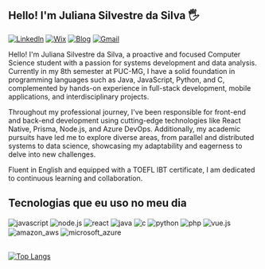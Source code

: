 ## Hello! I'm Juliana Silvestre da Silva 🖐️

[![Linkedln](https://img.shields.io/badge/LinkedIn-0077B5?style=for-the-badge&logo=linkedin&logoColor=white)](https://www.linkedin.com/in/juliana-silvestre-03aba81b8/)
[![Wix](https://img.shields.io/badge/website-000000?style=for-the-badge&logo=About.me&logoColor=white)](https://julianasilvestresi.wixsite.com/julianass)
[![Blog](https://img.shields.io/badge/Resume-6FDA44?style=for-the-badge&logo=Resume&logoColor=white)](https://drive.google.com/drive/u/0/folders/13QHdFEZlEdNh38E3-30vtMD6WjhrUiLp)
[![Gmail](https://img.shields.io/badge/Gmail-D14836?style=for-the-badge&logo=gmail&logoColor=white)](juliana.silvestresilva@hotmail.com)


Hello! I'm Juliana Silvestre da Silva, a proactive and focused Computer Science student with a passion for systems development and data analysis. Currently in my 8th semester at PUC-MG, I have a solid foundation in programming languages such as Java, JavaScript, Python, and C, complemented by hands-on experience in full-stack development, mobile applications, and interdisciplinary projects.

Throughout my professional journey, I've been responsible for front-end and back-end development using cutting-edge technologies like React Native, Prisma, Node.js, and Azure DevOps. Additionally, my academic pursuits have led me to explore diverse areas, from parallel and distributed systems to data science, showcasing my adaptability and eagerness to delve into new challenges.

Fluent in English and equipped with a TOEFL IBT certificate, I am dedicated to continuous learning and collaboration.

## Tecnologias que eu uso no meu dia

<div style="display: inline_block">
  <img align="center" alt="javascript" src="https://img.shields.io/badge/JavaScript-F7DF1E?style=for-the-badge&logo=javascript&logoColor=black" />
  <img align="center" alt="node.js" src="https://img.shields.io/badge/Node.js-43853D?style=for-the-badge&logo=node.js&logoColor=white" />
  <img align="center" alt="react" src="https://img.shields.io/badge/React-20232A?style=for-the-badge&logo=react&logoColor=61DAFB" />
  <img align="center" alt="java" src="https://img.shields.io/badge/Java-ED8B00?style=for-the-badge&logo=openjdk&logoColor=white" />
  <img align="center" alt="c" src="https://img.shields.io/badge/C-00599C?style=for-the-badge&logo=c&logoColor=white" />
  <img align="center" alt="python" src="https://img.shields.io/badge/Python-3776AB?style=for-the-badge&logo=python&logoColor=white" />
  <img align="center" alt="php" src="https://img.shields.io/badge/PHP-777BB4?style=for-the-badge&logo=php&logoColor=white" />
  <img align="center" alt="vue.js" src="https://img.shields.io/badge/Vue.js-35495E?style=for-the-badge&logo=vue.js&logoColor=4FC08D" />
  <img align="center" alt="amazon_aws" src="https://img.shields.io/badge/Amazon_AWS-232F3E?style=for-the-badge&logo=amazon-aws&logoColor=white" />
  <img align="center" alt="microsoft_azure" src="https://img.shields.io/badge/Microsoft_Azure-0089D6?style=for-the-badge&logo=microsoft-azure&logoColor=white" />
</div><br/>

[![Top Langs](https://github-readme-stats.vercel.app/api/top-langs/?username=JulianaSilvestreSilva&layout=compact&theme=dark)](https://github.com/JulianaSilvestreSilva/github-readme-stats)
